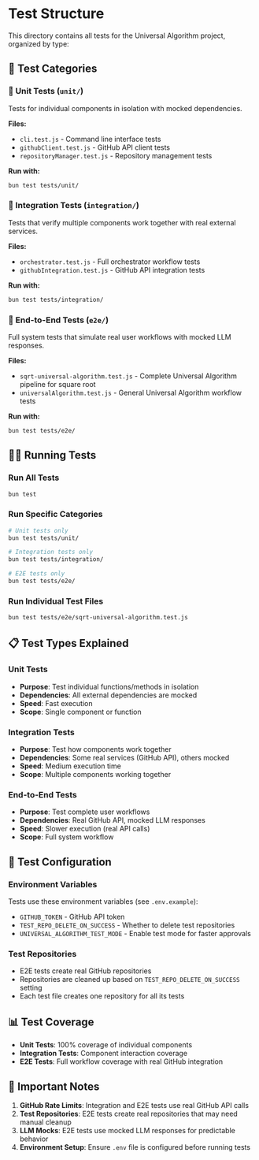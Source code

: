 # Test Structure

This directory contains all tests for the Universal Algorithm project, organized by type:

## 📁 Test Categories

### 🧪 Unit Tests (`unit/`)
Tests for individual components in isolation with mocked dependencies.

**Files:**
- `cli.test.js` - Command line interface tests
- `githubClient.test.js` - GitHub API client tests  
- `repositoryManager.test.js` - Repository management tests

**Run with:**
```bash
bun test tests/unit/
```

### 🔗 Integration Tests (`integration/`)
Tests that verify multiple components work together with real external services.

**Files:**
- `orchestrator.test.js` - Full orchestrator workflow tests
- `githubIntegration.test.js` - GitHub API integration tests

**Run with:**
```bash
bun test tests/integration/
```

### 🚀 End-to-End Tests (`e2e/`)
Full system tests that simulate real user workflows with mocked LLM responses.

**Files:**
- `sqrt-universal-algorithm.test.js` - Complete Universal Algorithm pipeline for square root
- `universalAlgorithm.test.js` - General Universal Algorithm workflow tests

**Run with:**
```bash
bun test tests/e2e/
```

## 🏃‍♂️ Running Tests

### Run All Tests
```bash
bun test
```

### Run Specific Categories
```bash
# Unit tests only
bun test tests/unit/

# Integration tests only  
bun test tests/integration/

# E2E tests only
bun test tests/e2e/
```

### Run Individual Test Files
```bash
bun test tests/e2e/sqrt-universal-algorithm.test.js
```

## 📋 Test Types Explained

### Unit Tests
- **Purpose**: Test individual functions/methods in isolation
- **Dependencies**: All external dependencies are mocked
- **Speed**: Fast execution
- **Scope**: Single component or function

### Integration Tests  
- **Purpose**: Test how components work together
- **Dependencies**: Some real services (GitHub API), others mocked
- **Speed**: Medium execution time
- **Scope**: Multiple components working together

### End-to-End Tests
- **Purpose**: Test complete user workflows
- **Dependencies**: Real GitHub API, mocked LLM responses
- **Speed**: Slower execution (real API calls)
- **Scope**: Full system workflow

## 🔧 Test Configuration

### Environment Variables
Tests use these environment variables (see `.env.example`):
- `GITHUB_TOKEN` - GitHub API token
- `TEST_REPO_DELETE_ON_SUCCESS` - Whether to delete test repositories
- `UNIVERSAL_ALGORITHM_TEST_MODE` - Enable test mode for faster approvals

### Test Repositories
- E2E tests create real GitHub repositories
- Repositories are cleaned up based on `TEST_REPO_DELETE_ON_SUCCESS` setting
- Each test file creates one repository for all its tests

## 📊 Test Coverage

- **Unit Tests**: 100% coverage of individual components
- **Integration Tests**: Component interaction coverage
- **E2E Tests**: Full workflow coverage with real GitHub integration

## 🚨 Important Notes

1. **GitHub Rate Limits**: Integration and E2E tests use real GitHub API calls
2. **Test Repositories**: E2E tests create real repositories that may need manual cleanup
3. **LLM Mocks**: E2E tests use mocked LLM responses for predictable behavior
4. **Environment Setup**: Ensure `.env` file is configured before running tests 